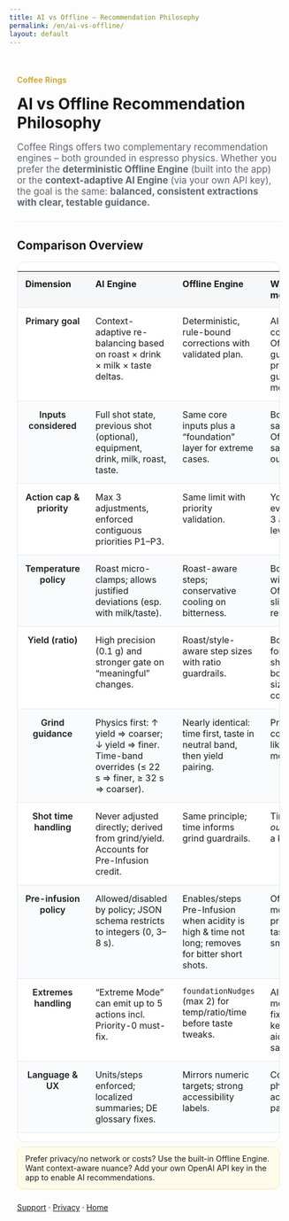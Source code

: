 ```yaml
---
title: AI vs Offline – Recommendation Philosophy
permalink: /en/ai-vs-offline/
layout: default
---
```


<style>
:root{
  --fg:#222; --muted:#5f6772; --bg:#fff; --stripe:#f6f7f8; --accent:#c9a227;
  --radius:14px; --space:14px; --space-lg:24px; --border:1px solid #e6e7ea;
  --maxw:980px;
}
.page-wrap{max-width:var(--maxw); margin:0 auto; padding:var(--space-lg) var(--space);}
.lede{font-size:1.05rem; color:var(--muted);}
.kicker{display:inline-block; font-weight:600; color:var(--accent); letter-spacing:.02em;}
h1{margin:.25rem 0 1rem;}
hr{border:none; height:1px; background:#eceef1; margin:var(--space-lg) 0;}

.table-wrap{background:var(--bg); border-radius:var(--radius); border:var(--border); overflow:hidden;}
table.cmp{width:100%; border-collapse:collapse;}
table.cmp thead th{font-weight:700; text-align:left; background:var(--stripe); padding:12px 14px; border-bottom:var(--border);}
table.cmp tbody th{font-weight:600; width:24%; vertical-align:top;}
table.cmp td, table.cmp th{padding:14px; border-bottom:var(--border); vertical-align:top;}
table.cmp td small{color:var(--muted);}
table.cmp tr:nth-child(even) td, table.cmp tr:nth-child(even) th{background: #fafbfc;}

/* Mobile: turn each row into a card */
@media (max-width: 740px){
  .table-wrap{border:none; background:transparent;}
  table.cmp{display:block;}
  table.cmp thead{display:none;}
  table.cmp tbody{display:grid; gap:12px;}
  table.cmp tr{display:grid; border:var(--border); border-radius:12px; background:#fff;}
  table.cmp tr > *{display:block; border:none; padding:12px 14px;}
  table.cmp tr > th{
    border-bottom:1px solid #edf0f3;
    background:#fff; width:auto;
  }
  /* show column labels for each cell */
  table.cmp td[data-label]::before{
    content: attr(data-label);
    display:block; font-size:.82rem; color:var(--muted); margin-bottom:4px;
    font-weight:600; letter-spacing:.01em;
  }
}

/* callouts */
.note{background:#fffbeb; border:1px solid #f3e7b6; border-radius:12px; padding:12px 14px; margin-top:8px;}
</style>

<div class="page-wrap">

<p class="kicker">Coffee Rings</p>
<h1>AI vs Offline Recommendation Philosophy</h1>

<p class="lede">
Coffee Rings offers two complementary recommendation engines – both grounded in espresso physics.
Whether you prefer the <strong>deterministic Offline Engine</strong> (built into the app) or the
<strong>context-adaptive AI Engine</strong> (via your own API key), the goal is the same:
<strong>balanced, consistent extractions with clear, testable guidance.</strong>
</p>

<hr>

<h2>Comparison Overview</h2>

<div class="table-wrap">
<table class="cmp">
  <thead>
    <tr>
      <th>Dimension</th>
      <th>AI Engine</th>
      <th>Offline Engine</th>
      <th>What this means</th>
    </tr>
  </thead>
  <tbody>
    <tr>
      <th>Primary goal</th>
      <td data-label="AI Engine">Context-adaptive re-balancing based on roast × drink × milk × taste deltas.</td>
      <td data-label="Offline Engine">Deterministic, rule-bound corrections with validated plan.</td>
      <td data-label="What this means">AI flexes per context; Offline guarantees predictable, guardrailed moves.</td>
    </tr>
    <tr>
      <th>Inputs considered</th>
      <td data-label="AI Engine">Full shot state, previous shot (optional), equipment, drink, milk, roast, taste.</td>
      <td data-label="Offline Engine">Same core inputs plus a “foundation” layer for extreme cases.</td>
      <td data-label="What this means">Both read the same data; Offline adds a safety net for outliers.</td>
    </tr>
    <tr>
      <th>Action cap & priority</th>
      <td data-label="AI Engine">Max 3 adjustments, enforced contiguous priorities P1–P3.</td>
      <td data-label="Offline Engine">Same limit with priority validation.</td>
      <td data-label="What this means">You’ll only ever see up to 3 actionable levers.</td>
    </tr>
    <tr>
      <th>Temperature policy</th>
      <td data-label="AI Engine">Roast micro-clamps; allows justified deviations (esp. with milk/taste).</td>
      <td data-label="Offline Engine">Roast-aware steps; conservative cooling on bitterness.</td>
      <td data-label="What this means">Both avoid wild swings; Offline is slightly more reserved.</td>
    </tr>
    <tr>
      <th>Yield (ratio)</th>
      <td data-label="AI Engine">High precision (0.1 g) and stronger gate on “meaningful” changes.</td>
      <td data-label="Offline Engine">Roast/style-aware step sizes with ratio guardrails.</td>
      <td data-label="What this means">Both lengthen for clarity or shorten for body; step size differs by context.</td>
    </tr>
    <tr>
      <th>Grind guidance</th>
      <td data-label="AI Engine">Physics first: ↑ yield ⇒ coarser; ↓ yield ⇒ finer. Time-band overrides (≤ 22 s ⇒ finer, ≥ 32 s ⇒ coarser).</td>
      <td data-label="Offline Engine">Nearly identical: time first, taste in neutral band, then yield pairing.</td>
      <td data-label="What this means">Prevents contradictions like “finer + more yield”.</td>
    </tr>
    <tr>
      <th>Shot time handling</th>
      <td data-label="AI Engine">Never adjusted directly; derived from grind/yield. Accounts for Pre-Infusion credit.</td>
      <td data-label="Offline Engine">Same principle; time informs grind guardrails.</td>
      <td data-label="What this means">Time is an <em>outcome</em>, not a knob.</td>
    </tr>
    <tr>
      <th>Pre-infusion policy</th>
      <td data-label="AI Engine">Allowed/disabled by policy; JSON schema restricts to integers (0, 3–8 s).</td>
      <td data-label="Offline Engine">Enables/steps Pre-Infusion when acidity is high & time not long; removes for bitter short shots.</td>
      <td data-label="What this means">Offline is more proactive as a taste smoother.</td>
    </tr>
    <tr>
      <th>Extremes handling</th>
      <td data-label="AI Engine">“Extreme Mode” can emit up to 5 actions incl. Priority-0 must-fix.</td>
      <td data-label="Offline Engine"><code>foundationNudges</code> (max 2) for temp/ratio/time before taste tweaks.</td>
      <td data-label="What this means">AI can list more must-fixes; Offline keeps first-aid tiny and safe.</td>
    </tr>
    <tr>
      <th>Language & UX</th>
      <td data-label="AI Engine">Units/steps enforced; localized summaries; DE glossary fixes.</td>
      <td data-label="Offline Engine">Mirrors numeric targets; strong accessibility labels.</td>
      <td data-label="What this means">Consistent phrasing across both paths.</td>
    </tr>
  </tbody>
</table>
</div>

<div class="note">
  Prefer privacy/no network or costs? Use the built-in Offline Engine.  
  Want context-aware nuance? Add your own OpenAI API key in the app to enable AI recommendations.
</div>

<p style="margin-top:24px;">
  <a href="/en/support/">Support</a> · <a href="/en/privacy/">Privacy</a> · <a href="/">Home</a>
</p>

</div>
